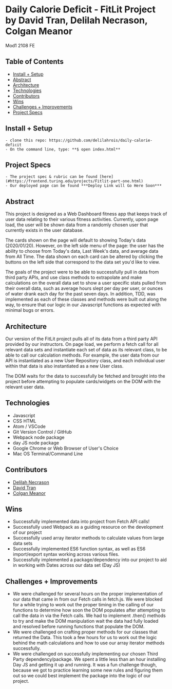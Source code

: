 
# Daily Calorie Deficit - FitLit Project by David Tran, Delilah Necrason, Colgan Meanor
Mod1 2108 FE

## Table of Contents
  - [Install + Setup](#set-up)  
  - [Abstract](#abstract)
  - [Architecture](#architecture)
  - [Technologies](#technologies)
  - [Contributors](#contributors)
  - [Wins](#wins)
  - [Challenges + Improvements](#challenges-+-Improvements)
  - [Project Specs](#project-specs)

## Install + Setup
    - clone this repo: https://github.com/delilahrois/daily-calorie-deficit
    - On the command line, type: **$ open index.html**

## Project Specs
    - The project spec & rubric can be found [here](#https://frontend.turing.edu/projects/Fitlit-part-one.html)
    - Our deployed page can be found ***Deploy Link will Go Here Soon***



## Abstract
  This project is designed as a Web Dashboard fitness app that keeps track of user data relating to their various fitness activities. Currently, upon page load, the user will be shown data from a randomly chosen user that currently exists in the user database.

  The cards shown on the page will default to showing Today's data (2020/01/20). However, on the left side menu of the page: the user has the ability to choose from Today's data, Last Week's data, and average data from All Time. The data shown on each card can be altered by clicking the buttons on the left side that correspond to the data set you'd like to view.

  The goals of the project were to be able to successfully pull in data from third party APIs, and use class methods to extrapolate and make calculations on the overall data set to show a user specific stats pulled from their overall data, such as average hours slept per day per user, or ounces of water drank each day for the past seven days. In addition, TDD, was implemented as each of these classes and methods were built out along the way, to ensure that our logic in our Javascript functions as expected with minimal bugs or errors.

## Architecture
  Our version of the FitLit project pulls all of its data from a third party API provided by our instructors. On page load, we perform a fetch call for all relevant data sets and instantiate each set of data as its relevant class, to be able to call our calculation methods. For example, the user data from our API is instantiated as a new User Repository class, and each individual user within that data is also instantiated as a new User class.

  The DOM waits for the data to successfully be fetched and brought into the project before attempting to populate cards/widgets on the DOM with the relevant user data.


## Technologies
  - Javascript
  - CSS HTML
  - Atom / VSCode
  - Git Version Control / GitHub
  - Webpack node package
  - day JS node package
  - Google Chrome or Web Browser of User's Choice
  - Mac OS Terminal/Command Line


## Contributors
  - [Delilah Necrason](https://github.com/delilahrois)
  - [David Tran](https://github.com/isleofyou)
  - [Colgan Meanor](https://github.com/colganmeanor)

## Wins
  - Successfully implemented data into project from Fetch API calls!
  - Successfully used Webpack as a guiding resource on the development of our project
  - Successfully used array iterator methods to calculate values from large data sets
  - Successfully implemented ES6 function syntax, as well as ES6 import/export syntax working across various files.
  - Successfully implemented a package/dependency into our project to aid in working with Dates across our data set (Day JS)


## Challenges + Improvements
  - We were challenged for several hours on the proper implementation of our data that came in from our Fetch calls in fetch.js. We were blocked for a while trying to work out the proper timing in the calling of our functions to determine how soon the DOM populates after attempting to call the data in via the Fetch calls. We had to implement .then() methods to try and make the DOM manipulation wait the data had fully loaded and resolved before running functions that populate the DOM.
  - We were challenged on crafting proper methods for our classes that returned the Data. This took a few hours for us to work out the logic behind the math calculations and how to use our array iterator methods successfully.
  - We were challenged on successfully implementing our chosen Third Party dependency/package. We spent a little less than an hour installing Day JS and getting it up and running. It was a fun challenge though, because we got to practice learning some new rules and figuring them out so we could best implement the package into the logic of our project.  
